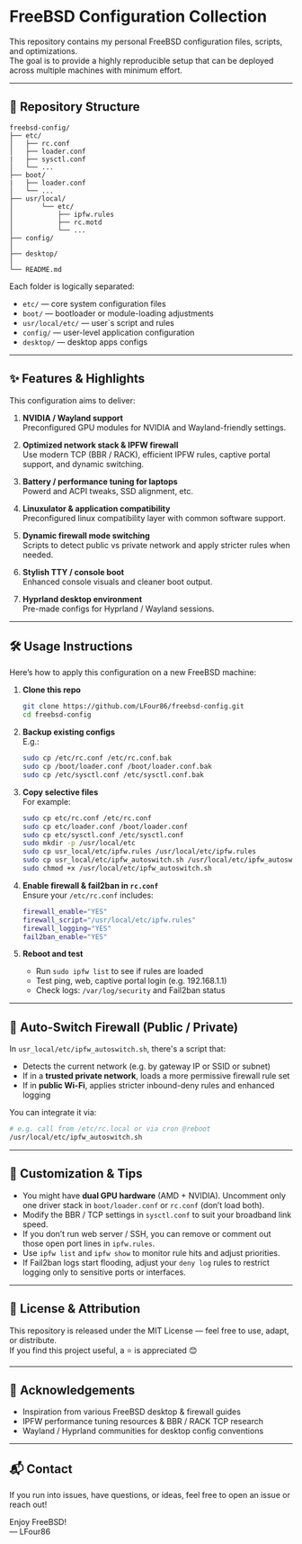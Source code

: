 # FreeBSD Configuration Collection

This repository contains my personal FreeBSD configuration files, scripts, and optimizations.  
The goal is to provide a highly reproducible setup that can be deployed across multiple machines with minimum effort.

---

## 📁 Repository Structure

```text
freebsd-config/
├── etc/
│   ├── rc.conf
│   ├── loader.conf
|   ├── sysctl.conf
│   └── ...
├── boot/
|   ├── loader.conf
│   └── ...
├── usr/local/
│       └── etc/
│           ├── ipfw.rules
│           ├── rc.motd
│           └── ...
├── config/
│
├── desktop/
│
└── README.md
```

Each folder is logically separated:

- `etc/` — core system configuration files
- `boot/` — bootloader or module-loading adjustments  
- `usr/local/etc/` — user`s script and rules
- `config/` — user-level application configuration  
- `desktop/` — desktop apps configs  

---

## ✨ Features & Highlights

This configuration aims to deliver:

1. **NVIDIA / Wayland support**  
   Preconfigured GPU modules for NVIDIA and Wayland-friendly settings.

2. **Optimized network stack & IPFW firewall**  
   Use modern TCP (BBR / RACK), efficient IPFW rules, captive portal support, and dynamic switching.

3. **Battery / performance tuning for laptops**  
   Powerd and ACPI tweaks, SSD alignment, etc.

4. **Linuxulator & application compatibility**  
   Preconfigured linux compatibility layer with common software support.

5. **Dynamic firewall mode switching**  
   Scripts to detect public vs private network and apply stricter rules when needed.

6. **Stylish TTY / console boot**  
   Enhanced console visuals and cleaner boot output.

7. **Hyprland desktop environment**  
   Pre-made configs for Hyprland / Wayland sessions.

---

## 🛠️ Usage Instructions

Here’s how to apply this configuration on a new FreeBSD machine:

1. **Clone this repo**  
   ```sh
   git clone https://github.com/LFour86/freebsd-config.git
   cd freebsd-config
   ```

2. **Backup existing configs**  
   E.g.:
   ```sh
   sudo cp /etc/rc.conf /etc/rc.conf.bak
   sudo cp /boot/loader.conf /boot/loader.conf.bak
   sudo cp /etc/sysctl.conf /etc/sysctl.conf.bak
   ```

3. **Copy selective files**  
   For example:
   ```sh
   sudo cp etc/rc.conf /etc/rc.conf
   sudo cp etc/loader.conf /boot/loader.conf
   sudo cp etc/sysctl.conf /etc/sysctl.conf
   sudo mkdir -p /usr/local/etc
   sudo cp usr_local/etc/ipfw.rules /usr/local/etc/ipfw.rules
   sudo cp usr_local/etc/ipfw_autoswitch.sh /usr/local/etc/ipfw_autoswitch.sh
   sudo chmod +x /usr/local/etc/ipfw_autoswitch.sh
   ```

4. **Enable firewall & fail2ban in `rc.conf`**  
   Ensure your `/etc/rc.conf` includes:
   ```sh
   firewall_enable="YES"
   firewall_script="/usr/local/etc/ipfw.rules"
   firewall_logging="YES"
   fail2ban_enable="YES"
   ```

5. **Reboot and test**  
   - Run `sudo ipfw list` to see if rules are loaded  
   - Test ping, web, captive portal login (e.g. 192.168.1.1)  
   - Check logs: `/var/log/security` and Fail2ban status  

---

## 🔄 Auto‑Switch Firewall (Public / Private)

In `usr_local/etc/ipfw_autoswitch.sh`, there's a script that:

- Detects the current network (e.g. by gateway IP or SSID or subnet)  
- If in a **trusted private network**, loads a more permissive firewall rule set  
- If in **public Wi-Fi**, applies stricter inbound-deny rules and enhanced logging  

You can integrate it via:
```sh
# e.g. call from /etc/rc.local or via cron @reboot
/usr/local/etc/ipfw_autoswitch.sh
```

---

## 🧮 Customization & Tips

- You might have **dual GPU hardware** (AMD + NVIDIA). Uncomment only one driver stack in `boot/loader.conf` or `rc.conf` (don’t load both).  
- Modify the BBR / TCP settings in `sysctl.conf` to suit your broadband link speed.  
- If you don’t run web server / SSH, you can remove or comment out those open port lines in `ipfw.rules`.  
- Use `ipfw list` and `ipfw show` to monitor rule hits and adjust priorities.  
- If Fail2ban logs start flooding, adjust your `deny log` rules to restrict logging only to sensitive ports or interfaces.


---

## 📜 License & Attribution

This repository is released under the MIT License — feel free to use, adapt, or distribute.  
If you find this project useful, a ⭐ is appreciated 😊  

---

## 🧷 Acknowledgements

- Inspiration from various FreeBSD desktop & firewall guides  
- IPFW performance tuning resources & BBR / RACK TCP research  
- Wayland / Hyprland communities for desktop config conventions  

---

## 📬 Contact

If you run into issues, have questions, or ideas, feel free to open an issue or reach out!

Enjoy FreeBSD!  
― LFour86
